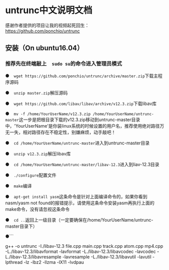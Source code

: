 # untrunc中文说明文档
感谢作者提供的项目让我的视频起死回生：
https://github.com/ponchio/untrunc
## 安装（On ubuntu16.04）
### 推荐先在终端敲上`  sudo su`的命令进入管理员模式
●`  wget https://github.com/ponchio/untrunc/archive/master.zip`下载主程序源码

●`  unzip master.zip`解压源码

●`  wget https://github.com/libav/libav/archive/v12.3.zip`下载libav库

●`  mv -f /home/YourUserName/v12.3.zip /home/YourUserName/untrunc-master`这一步是把根目录下载的v12.3.zip移动到untrunc-master目录中，'YourUserName'是你装linux系统的时候设置的用户名，推荐使用绝对路径万无一失，相对路径存在不稳定性，别嫌麻烦，动手敲吧！

●`  cd /home/YourUserName/untrunc-master`进入到untrunc-master目录

●`  unzip v12.3.zip`解压libav库

●`  cd /home/YourUserName/untrunc-master/libav-12.3`进入到liav-12.3目录

●`  ./configure`配置文件

●`  make`编译

●`  apt-get install yasm`这条命令是针对上面编译命令的，如果你看到nasm/yasm not found的报错提示，请使用这条命令安装yasm再执行上面的make命令，没有请忽视这条命令

●`  cd ..`返回上一级目录（一定要确保在/home/YourUserName/untrunc-master目录下）

●```

g++ -o untrunc -I./libav-12.3 file.cpp main.cpp track.cpp atom.cpp mp4.cpp -L./libav-12.3/libavformat -lavformat -L./libav-12.3/libavcodec -lavcodec -L./libav-12.3/libavresample -lavresample -L./libav-12.3/libavutil -lavutil -lpthread -lz -lbz2 -llzma -lX11 -lvdpau
```
